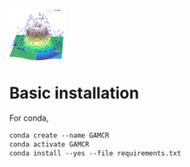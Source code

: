 <img src="https://github.com/quentin-duchemin/GAMCR/blob/main/docs/source/_static/gamcr_readme.png?raw=true" width="100" alt="GAMCR">


# Basic installation

For conda,

```
conda create --name GAMCR
conda activate GAMCR
conda install --yes --file requirements.txt
```
